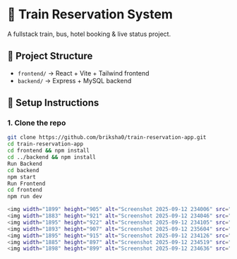 # 🚂 Train Reservation System

A fullstack train, bus, hotel booking & live status project.

## 📂 Project Structure
- `frontend/` → React + Vite + Tailwind frontend
- `backend/` → Express + MySQL backend

## 🚀 Setup Instructions

### 1. Clone the repo
```bash
git clone https://github.com/briksha0/train-reservation-app.git
cd train-reservation-app
cd frontend && npm install
cd ../backend && npm install
Run Backend
cd backend
npm start
Run Frontend
cd frontend
npm run dev

<img width="1899" height="905" alt="Screenshot 2025-09-12 234006" src="https://github.com/user-attachments/assets/2c3d2ece-b9d8-4508-8e71-018fdce30384" />
<img width="1883" height="921" alt="Screenshot 2025-09-12 234046" src="https://github.com/user-attachments/assets/c27ad886-2d6a-4223-a5f1-dcba89a6485e" />
<img width="1895" height="922" alt="Screenshot 2025-09-12 234105" src="https://github.com/user-attachments/assets/be73dac3-5719-493d-9ae7-33febfe00d53" />
<img width="1893" height="907" alt="Screenshot 2025-09-12 235604" src="https://github.com/user-attachments/assets/fbdae382-5e7c-4a73-b2c6-26c95d58d41a" />
<img width="1895" height="915" alt="Screenshot 2025-09-12 234126" src="https://github.com/user-attachments/assets/16c42ddc-e093-4d96-afef-a6381277598f" />
<img width="1885" height="897" alt="Screenshot 2025-09-12 234519" src="https://github.com/user-attachments/assets/e1e809c8-d638-4ace-8e5d-a2e58f5c063b" />
<img width="1898" height="899" alt="Screenshot 2025-09-12 234636" src="https://github.com/user-attachments/assets/a857fbf9-3816-4dc5-bd98-6f86d9ead3db" />
